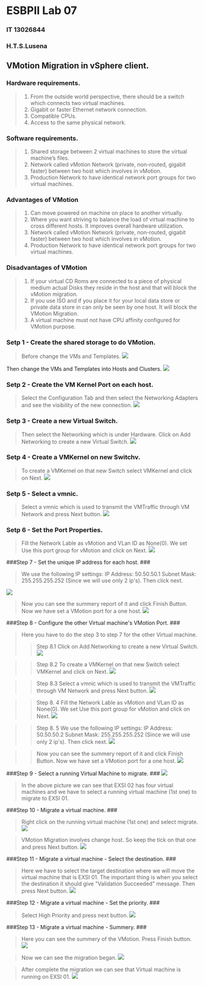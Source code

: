 # ESBPII Lab 07 #
### IT 13026844 ###
### H.T.S.Lusena ###

## VMotion Migration in vSphere client.  ##

### Hardware requirements. ###

> 1. From the outside world perspective, there should be a switch which connects 
     two virtual machines. 
> 2. Gigabit or faster Ethernet network connection.
> 3. Compatible CPUs.
> 4. Access to the same physical network.

### Software requirements. ###

> 1. Shared storage between 2 virtual machines to store the virtual machine’s         files.
> 2. Network called vMotion Network (private, non-routed, gigabit faster) between two host which involves in vMotion.
> 3. Production Network   to have identical network port groups for two virtual machines.


### Advantages of VMotion ###

> 1. Can move powered on machine on place to another virtually.
> 2. Where you want striving to balance the load of virtual machine to cross different hosts.  It improves overall hardware utilization.
> 3. Network called vMotion Network (private, non-routed, gigabit faster) between two host which involves in vMotion.
> 4. Production Network   to have identical network port groups for two virtual machines.


### Disadvantages of VMotion ###

> 1. If your virtual CD Roms are connected to a piece of physical medium actual Disks they reside in the host and that will block the vMotion migration.
> 2. If you use ISO and if you place it for your local data store or private data store in can only be seen by one host. It will block the VMotion Migration.
> 3. A virtual machine must not have CPU affinity configured for VMotion purpose.


### Setp 1 - Create the shared storage to do VMotion. ###
> Before change the VMs and Templates.
> ![](http://i.imgur.com/AaPK5dy.jpg)

Then change the VMs and Templates into Hosts and Clusters.
![](http://i.imgur.com/GcXqOz8.jpg) 

### Setp 2 - Create the VM Kernel Port on each host. ###
> Select the Configuration Tab and then select the Networking Adapters and see the visibility of the new connection.
![](http://i.imgur.com/69SGPxL.jpg)

### Setp 3 - Create a new Virtual Switch. ###
> Then select the Networking which is under Hardware.
> Click on Add Networking to create a new Virtual Switch.
![](http://i.imgur.com/9OmvD3M.jpg)

### Setp 4 - Create a VMKernel on new Switchv. ###
> To create a VMKernel on that new Switch select VMKernel  and click on Next.
![](http://i.imgur.com/sSRq8vZ.jpg)

### Setp 5 - Select a vmnic. ###
> Select a vmnic which is used to transmit the VMTraffic through VM Network and press Next button.
![](http://i.imgur.com/vZxGbzQ.jpg)


### Setp 6 - Set the Port Properties. ###
> Fill the Network Lable as vMotion and VLan ID as None(0).
> We set Use this port group for vMotion and click on Next. 
![](http://i.imgur.com/1kiLHtW.jpg)

###Step 7 - Set the unique IP address for each host. ###
> We use the following IP settings:
IP Address: 50.50.50.1
Subnet Mask: 255.255.255.252 (Since we will use only 2 ip's). Then click next.

![](http://i.imgur.com/zXBf8pI.jpg)

> Now you can see the summery report of it and click Finish Button. Now we have set a VMotion port for a one host.
![](http://i.imgur.com/ywxkBg5.jpg)

###Step 8 - Configure the other Virtual machine's VMotion Port. ###

> Here you have to do the step 3 to step 7 for the other Virtual machine.
>> Step 8.1 Click on Add Networking to create a new Virtual Switch.
![](http://i.imgur.com/9OmvD3M.jpg)

>> Step 8.2 To create a VMKernel on that new Switch select VMKernel  and click on Next.
![](http://i.imgur.com/sSRq8vZ.jpg)

>> Step 8.3 Select a vmnic which is used to transmit the VMTraffic through VM Network and press Next button.
![](http://i.imgur.com/vZxGbzQ.jpg)

>> Step 8. 4 Fill the Network Lable as vMotion and VLan ID as None(0).
>> We set Use this port group for vMotion and click on Next. 
![](http://i.imgur.com/1kiLHtW.jpg)

>> Step 8. 5 We use the following IP settings:
IP Address: 50.50.50.2
Subnet Mask: 255.255.255.252 (Since we will use only 2 ip's). Then click next.
![](http://i.imgur.com/I2Vwvo2.jpg)

>> Now you can see the summery report of it and click Finish Button. Now we have set a VMotion port for a one host.
![](http://i.imgur.com/ywxkBg5.jpg)

###Step 9 - Select a running Virtual Machine to migrate. ###
![](http://i.imgur.com/q9cfZCk.jpg)
> In the above picture we can see that EXSI 02 has four virtual machines and we have to select a running virtual machine (1st one) to migrate to EXSI 01.


###Step 10 - Migrate a virtual machine. ###
> Right click on the running virtual machine (1st one) and select migrate.
![](http://i.imgur.com/9f1QU0W.jpg) 

> VMotion Migration involves change host. So keep the tick on that one and press Next button.
![](http://i.imgur.com/hCZPyKn.jpg)


###Step 11 - Migrate a virtual machine - Select the destination. ###

> Here we have to select the target destination where we will move the virtual machine that is EXSI 01. The important thing is when you select the destination it should give "Validation Succeeded" message. 
> Then press Next button.
![](http://i.imgur.com/Yo2JsQx.jpg)

###Step 12 - Migrate a virtual machine - Set the priority. ###

> Select High Priority and press next button.
![](http://i.imgur.com/xPX0rr0.jpg)


###Step 13 - Migrate a virtual machine - Summery. ###

> Here you can see the summery of the VMotion. Press Finish button.
![](http://i.imgur.com/LTBTMZb.jpg)

> Now we can see the migration began.
![](http://i.imgur.com/IKNMZ4w.jpg)

> After complete the migration we can see that Virtual machine is running on EXSI 01.
![](http://i.imgur.com/NWNO4Xc.jpg)

